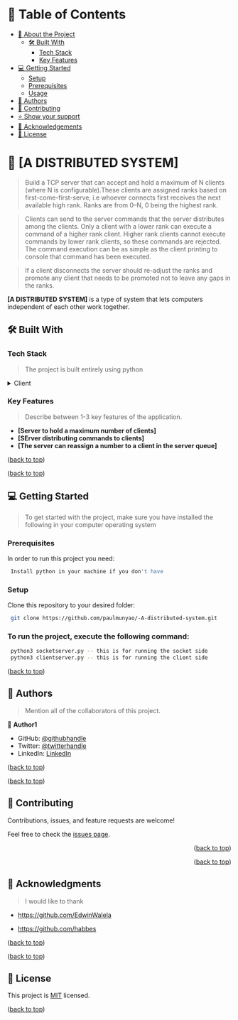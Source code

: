 <a name="readme-top"></a>

# 📗 Table of Contents

- [📖 About the Project](#about-project)
  - [🛠 Built With](#built-with)
    - [Tech Stack](#tech-stack)
    - [Key Features](#key-features)
- [💻 Getting Started](#getting-started)
  - [Setup](#setup)
  - [Prerequisites](#prerequisites)
  - [Usage](#usage)
- [👥 Authors](#authors)
- [🤝 Contributing](#contributing)
- [⭐️ Show your support](#support)
- [🙏 Acknowledgements](#acknowledgements)
- [📝 License](#license)

<!-- PROJECT DESCRIPTION -->

# 📖 [A DISTRIBUTED SYSTEM] <a name="about-project"></a>

> Build a TCP server that can accept and hold a maximum of N clients (where N is configurable).These clients are assigned ranks based on first-come-first-serve, i.e whoever connects first receives the next available high rank. Ranks are from 0–N, 0 being the highest rank.

> Clients can send to the server commands that the server distributes among the clients. Only a client with a lower rank can execute a command of a higher rank client. Higher rank clients cannot execute commands by lower rank clients, so these commands are rejected. The command execution can be as simple as the client printing to console that command has been executed.

> If a client disconnects the server should re-adjust the ranks and promote any client that needs to be promoted not to leave any gaps in the ranks.

**[A DISTRIBUTED SYSTEM]** is a type of system that lets computers independent of each other work together.

## 🛠 Built With <a name="built-with"></a>

### Tech Stack <a name="tech-stack"></a>

> The project is built entirely using python

<details>
  <summary>Client</summary>
  <ul>
    <li><a href="https://python.org/">Python</a></li>
  </ul>
</details>

<!-- Features -->

### Key Features <a name="key-features"></a>

> Describe between 1-3 key features of the application.

- **[Server to hold a maximum number of clients]**
- **[SErver distributing commands to clients]**
- **[The server can reassign a number to a client in the server queue]**

<p align="left">(<a href="#readme-top">back to top</a>)</p>

<p align="left">(<a href="#readme-top">back to top</a>)</p>

<!-- GETTING STARTED -->

## 💻 Getting Started <a name="getting-started"></a>

> To get started with the project, make sure you have installed the following in your computer operating system

### Prerequisites

In order to run this project you need:

```sh
 Install python in your machine if you don't have
```

### Setup

Clone this repository to your desired folder:

```sh
 git clone https://github.com/paulmunyao/-A-distributed-system.git
```

### To run the project, execute the following command:

```sh
 python3 socketserver.py -- this is for running the socket side
 python3 clientserver.py -- this is for running the client side
```

<p align="left">(<a href="#readme-top">back to top</a>)</p>

<!-- AUTHORS -->

## 👥 Authors <a name="authors"></a>

> Mention all of the collaborators of this project.

👤 **Author1**

- GitHub: [@githubhandle](https://github.com/paulmunyao)
- Twitter: [@twitterhandle](https://twitter.com/Mutiso_P)
- LinkedIn: [LinkedIn](https://www.linkedin.com/in/paul-munyao-869a8a165/)

<p align="left">(<a href="#readme-top">back to top</a>)</p>

<p align="left">(<a href="#readme-top">back to top</a>)</p>

<!-- CONTRIBUTING -->

## 🤝 Contributing <a name="contributing"></a>

Contributions, issues, and feature requests are welcome!

Feel free to check the [issues page](../../issues/).

<p align="right">(<a href="#readme-top">back to top</a>)</p>


<p align="right">(<a href="#readme-top">back to top</a>)</p>

<!-- ACKNOWLEDGEMENTS -->

## 🙏 Acknowledgments <a name="acknowledgements"></a>

> I would like to thank 

- https://github.com/EdwinWalela

- https://github.com/habbes

<p align="left">(<a href="#readme-top">back to top</a>)</p>

<p align="left">(<a href="#readme-top">back to top</a>)</p>

<!-- LICENSE -->

## 📝 License <a name="license"></a>

This project is [MIT](./LICENSE) licensed.

<p align="left">(<a href="#readme-top">back to top</a>)</p>
